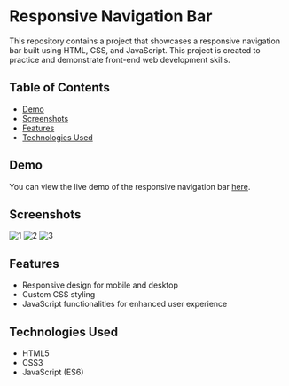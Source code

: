 # Responsive Navigation Bar

This repository contains a project that showcases a responsive navigation bar built using HTML, CSS, and JavaScript. This project is created to practice and demonstrate front-end web development skills.

## Table of Contents
- [Demo](#demo)
- [Screenshots](#screenshots)
- [Features](#features)
- [Technologies Used](#technologies-used)

## Demo
You can view the live demo of the responsive navigation bar [here](https://vasanthrs-dev.github.io/Responsive-Nav-Bar/).

## Screenshots
![1](https://github.com/user-attachments/assets/5f993d82-5ef0-4b6f-937c-9e139bc414ed)
![2](https://github.com/user-attachments/assets/45c39953-e229-441d-8bb5-69f1897ceb46)
![3](https://github.com/user-attachments/assets/7f955520-f83f-4ea5-8ef6-4ad5794e1382)

## Features
- Responsive design for mobile and desktop
- Custom CSS styling
- JavaScript functionalities for enhanced user experience

## Technologies Used
- HTML5
- CSS3
- JavaScript (ES6)
